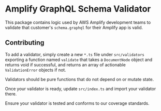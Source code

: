 # Amplify GraphQL Schema Validator

This package contains logic used by AWS Amplify development teams to validate
that customer's `schema.graphql` for their Amplify app is valid.

## Contributing

To add a validator, simply create a new `*.ts` file under `src/validators`
exporting a function named `validate` that takes a `DocumentNode` object and
returns void if successful, and returns an array of actionable `ValidationError` objects if not.

Validators should be pure functions that do not depend on or mutate state.

Once your validator is ready, update `src/index.ts` and import your validator
there.

Ensure your validator is tested and conforms to our coverage standards.
